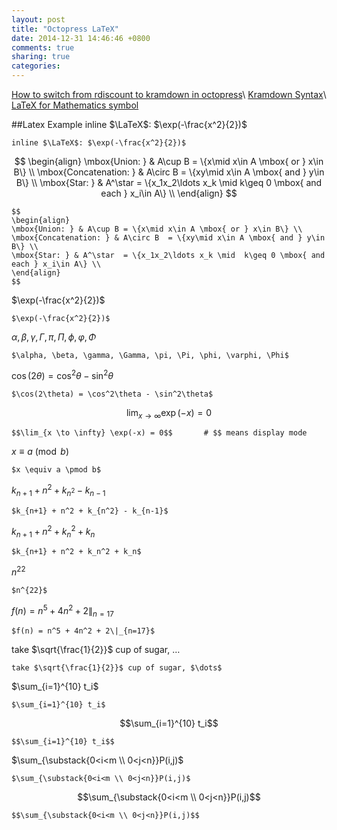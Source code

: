 ```yaml
---
layout: post
title: "Octopress LaTeX"
date: 2014-12-31 14:46:46 +0800
comments: true
sharing: true
categories: 
---
```

[How to switch from rdiscount to kramdown in octopress](http://dreamrunner.org/blog/2014/03/09/octopresszhong-shi-yong-latexxie-shu-xue-gong-shi/)\\
[Kramdown Syntax](http://kramdown.gettalong.org)\\
[LaTeX for Mathematics symbol](http://en.wikibooks.org/wiki/LaTeX/Mathematics)

##Latex Example
inline $\LaTeX$: $\exp(-\frac{x^2}{2})$

    inline $\LaTeX$: $\exp(-\frac{x^2}{2})$

$$
\begin{align}
\mbox{Union: } & A\cup B = \{x\mid x\in A \mbox{ or } x\in B\} \\
\mbox{Concatenation: } & A\circ B  = \{xy\mid x\in A \mbox{ and } y\in B\} \\
\mbox{Star: } & A^\star  = \{x_1x_2\ldots x_k \mid  k\geq 0 \mbox{ and each } x_i\in A\} \\
\end{align}
$$

    $$
    \begin{align}
    \mbox{Union: } & A\cup B = \{x\mid x\in A \mbox{ or } x\in B\} \\
    \mbox{Concatenation: } & A\circ B  = \{xy\mid x\in A \mbox{ and } y\in B\} \\
    \mbox{Star: } & A^\star  = \{x_1x_2\ldots x_k \mid  k\geq 0 \mbox{ and each } x_i\in A\} \\
    \end{align}
    $$

$\exp(-\frac{x^2}{2})$

    $\exp(-\frac{x^2}{2})$

$\alpha, \beta, \gamma, \Gamma, \pi, \Pi, \phi, \varphi, \Phi$

    $\alpha, \beta, \gamma, \Gamma, \pi, \Pi, \phi, \varphi, \Phi$

$\cos(2\theta) = \cos^2\theta - \sin^2\theta$

    $\cos(2\theta) = \cos^2\theta - \sin^2\theta$

$$\lim_{x \to \infty} \exp(-x) = 0$$

    $$\lim_{x \to \infty} \exp(-x) = 0$$       # $$ means display mode

$x \equiv a \pmod b$

    $x \equiv a \pmod b$

$k_{n+1} + n^2 + k_{n^2} - k_{n-1}$

    $k_{n+1} + n^2 + k_{n^2} - k_{n-1}$

$k_{n+1} + n^2 + k_n^2 + k_n$

    $k_{n+1} + n^2 + k_n^2 + k_n$

$n^{22}$

    $n^{22}$

$f(n) = n^5 + 4n^2 + 2\|_{n=17}$

    $f(n) = n^5 + 4n^2 + 2\|_{n=17}$

take $\sqrt{\frac{1}{2}}$ cup of sugar, $\dots$

    take $\sqrt{\frac{1}{2}}$ cup of sugar, $\dots$

$\sum_{i=1}^{10} t_i$

    $\sum_{i=1}^{10} t_i$

$$\sum_{i=1}^{10} t_i$$

    $$\sum_{i=1}^{10} t_i$$

$\sum_{\substack{0<i<m \\ 0<j<n}}P(i,j)$

    $\sum_{\substack{0<i<m \\ 0<j<n}}P(i,j)$

$$\sum_{\substack{0<i<m \\ 0<j<n}}P(i,j)$$

    $$\sum_{\substack{0<i<m \\ 0<j<n}}P(i,j)$$












